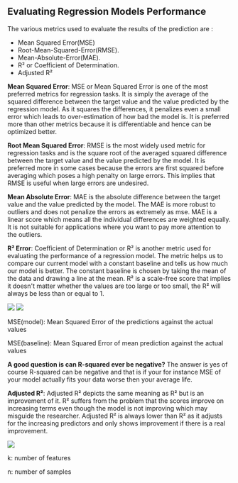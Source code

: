 ## Evaluating Regression Models Performance
The various metrics used to evaluate the results of the prediction are :
- Mean Squared Error(MSE)
- Root-Mean-Squared-Error(RMSE).
- Mean-Absolute-Error(MAE).
- R² or Coefficient of Determination.
- Adjusted R²

**Mean Squared Error**: MSE or Mean Squared Error is one of the most preferred metrics for regression tasks. It is simply the average of the squared difference between the target value and the value predicted by the regression model. As it squares the differences, it penalizes even a small error which leads to over-estimation of how bad the model is. It is preferred more than other metrics because it is differentiable and hence can be optimized better.

**Root Mean Squared Error**: RMSE is the most widely used metric for regression tasks and is the square root of the averaged squared difference between the target value and the value predicted by the model. It is preferred more in some cases because the errors are first squared before averaging which poses a high penalty on large errors. This implies that RMSE is useful when large errors are undesired.

**Mean Absolute Error**: MAE is the absolute difference between the target value and the value predicted by the model. The MAE is more robust to outliers and does not penalize the errors as extremely as mse. MAE is a linear score which means all the individual differences are weighted equally. It is not suitable for applications where you want to pay more attention to the outliers.

**R² Error**: Coefficient of Determination or R² is another metric used for evaluating the performance of a regression model. The metric helps us to compare our current model with a constant baseline and tells us how much our model is better. The constant baseline is chosen by taking the mean of the data and drawing a line at the mean. R² is a scale-free score that implies it doesn't matter whether the values are too large or too small, the R² will always be less than or equal to 1.

<img src="https://cdn.analyticsvidhya.com/wp-content/uploads/2019/05/Screenshot-2019-05-16-at-7.06.18-PM-300x88.png">

<img src="https://cdn.analyticsvidhya.com/wp-content/uploads/2019/05/Screenshot-2019-05-16-at-7.08.20-PM-768x307.png">

MSE(model): Mean Squared Error of the predictions against the actual values

MSE(baseline): Mean Squared Error of  mean prediction against the actual values

**A good question is can R-squared ever be negative?**
The answer is yes of course R-squared can be negative and that is if your for instance MSE of your model actually fits your data worse then your average life.


**Adjusted R²**: Adjusted R² depicts the same meaning as R² but is an improvement of it. R² suffers from the problem that the scores improve on increasing terms even though the model is not improving which may misguide the researcher. Adjusted R² is always lower than R² as it adjusts for the increasing predictors and only shows improvement if there is a real improvement.

<img src="https://cdn.analyticsvidhya.com/wp-content/uploads/2019/05/Screenshot-2019-05-16-at-7.14.36-PM-300x95.png">

k: number of features

n: number of samples
